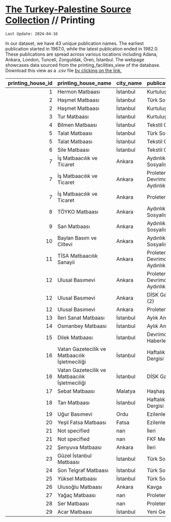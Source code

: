 # [The Turkey-Palestine Source Collection](turkey_palestine_collection.md) // Printing


```
Last Update: 2024-04-16
```


In our dataset, we have 43 unique publication names. The earliest publication started in 1967.0, while the latest publication ended in 1982.0. These publications are spread across various locations including Adana, Ankara, London, Tunceli, Zonguldak, Ören, İstanbul. The webpage showcases data sourced from the printing_facilities_view of the database. Download this view as a .csv file <a href='https://github.com/andreacortellari/andreacortellari.github.io/blob/main/tpc\Sources Database\printing_facilities_view.csv'>by clicking on the link.</a>

|   printing_house_id | printing_house_name                            | city_name   | publication_title          |
|--------------------:|:-----------------------------------------------|:------------|:---------------------------|
|                   1 | Hermon Matbaası                                | İstanbul    | Kurtuluş Yolu              |
|                   2 | Haşmet Matbaası                                | İstanbul    | Türk Solu                  |
|                   2 | Haşmet Matbaası                                | İstanbul    | Kurtuluş Yolu              |
|                   3 | Tur Matbaası                                   | İstanbul    | Kurtuluş Yolu              |
|                   4 | Bilmen Matbaası                                | İstanbul    | Tekstil Gazetesi           |
|                   5 | Talat Matbaası                                 | İstanbul    | Türk Solu                  |
|                   5 | Talat Matbaası                                 | İstanbul    | Tekstil Gazetesi           |
|                   6 | Sile Matbaası                                  | İstanbul    | Tekstil Gazetesi           |
|                   7 | İş Matbaacılık ve Ticaret                      | Ankara      | Aydınlık Sosyalist Dergi   |
|                   7 | İş Matbaacılık ve Ticaret                      | Ankara      | Proleter Devrimci Aydınlık |
|                   7 | İş Matbaacılık ve Ticaret                      | Ankara      | Proleter                   |
|                   8 | TÖYKO Matbaası                                 | Ankara      | Aydınlık Sosyalist Dergi   |
|                   9 | San Matbaası                                   | Ankara      | Aydınlık Sosyalist Dergi   |
|                  10 | Baylan Basım ve Ciltevi                        | Ankara      | Aydınlık Sosyalist Dergi   |
|                  11 | TİSA Matbaacılık Sanayii                       | Ankara      | Proleter Devrimci Aydınlık |
|                  12 | Ulusal Basımevi                                | Ankara      | Proleter Devrimci Aydınlık |
|                  12 | Ulusal Basımevi                                | Ankara      | DİSK Gazetesi (2)          |
|                  12 | Ulusal Basımevi                                | Ankara      | Proleter                   |
|                  13 | İleri Sanat Matbaası                           | İstanbul    | Aylık Ant Dergisi          |
|                  14 | Osmanbey Matbaası                              | İstanbul    | Aylık Ant Dergisi          |
|                  15 | Dilek Matbaası                                 | İstanbul    | Devrimci TİP Haberleri     |
|                  16 | Vatan Gazetecilik ve Matbaacılık İşletmeciliği | İstanbul    | Haftalık Ant Dergisi       |
|                  16 | Vatan Gazetecilik ve Matbaacılık İşletmeciliği | İstanbul    | DİSK Gazetesi              |
|                  17 | Sebat Matbaası                                 | Malatya     | Haşhaş                     |
|                  18 | Tan Matbaası                                   | İstanbul    | Haftalık Ant Dergisi       |
|                  19 | Uğur Basımevi                                  | Ordu        | Ezilenler                  |
|                  20 | Yeşil Fatsa Matbaası                           | Fatsa       | Ezilenler                  |
|                  21 | Not specified                                  | nan         | İleri                      |
|                  21 | Not specified                                  | nan         | FKF Mektubu                |
|                  22 | Şenyuva Matbaası                               | Ankara      | İleri                      |
|                  23 | Güzel İstanbul Matbaası                        | İstanbul    | Türk Solu                  |
|                  24 | Son Telgraf Matbaası                           | İstanbul    | Türk Solu                  |
|                  25 | Yüksel Matbaası                                | İstanbul    | Türk Solu                  |
|                  26 | Ulusoğlu Matbaası                              | Ankara      | Kavga                      |
|                  27 | Yağaç Matbaası                                 | nan         | Proleter                   |
|                  28 | Ser Matbaası                                   | nan         | Proleter                   |
|                  29 | Acar Matbaası                                  | İstanbul    | Yeni Gerçek                |